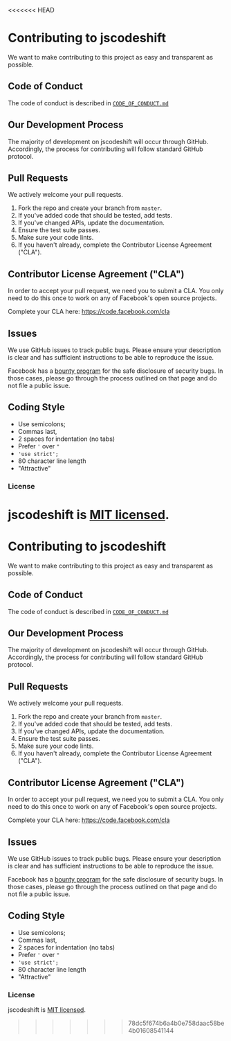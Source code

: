 <<<<<<< HEAD
# Contributing to jscodeshift
We want to make contributing to this project as easy and transparent as
possible.

## Code of Conduct
The code of conduct is described in [`CODE_OF_CONDUCT.md`](CODE_OF_CONDUCT.md)

## Our Development Process
The majority of development on jscodeshift will occur through GitHub. Accordingly,
the process for contributing will follow standard GitHub protocol.

## Pull Requests
We actively welcome your pull requests.

1. Fork the repo and create your branch from `master`.
2. If you've added code that should be tested, add tests.
3. If you've changed APIs, update the documentation.
4. Ensure the test suite passes.
5. Make sure your code lints.
6. If you haven't already, complete the Contributor License Agreement ("CLA").

## Contributor License Agreement ("CLA")
In order to accept your pull request, we need you to submit a CLA. You only need
to do this once to work on any of Facebook's open source projects.

Complete your CLA here: <https://code.facebook.com/cla>

## Issues
We use GitHub issues to track public bugs. Please ensure your description is
clear and has sufficient instructions to be able to reproduce the issue.

Facebook has a [bounty program](https://www.facebook.com/whitehat/) for the safe
disclosure of security bugs. In those cases, please go through the process
outlined on that page and do not file a public issue.

## Coding Style
* Use semicolons;
* Commas last,
* 2 spaces for indentation (no tabs)
* Prefer `'` over `"`
* `'use strict';`
* 80 character line length
* "Attractive"

### License

jscodeshift is [MIT licensed](./LICENSE).
=======
# Contributing to jscodeshift
We want to make contributing to this project as easy and transparent as
possible.

## Code of Conduct
The code of conduct is described in [`CODE_OF_CONDUCT.md`](CODE_OF_CONDUCT.md)

## Our Development Process
The majority of development on jscodeshift will occur through GitHub. Accordingly,
the process for contributing will follow standard GitHub protocol.

## Pull Requests
We actively welcome your pull requests.

1. Fork the repo and create your branch from `master`.
2. If you've added code that should be tested, add tests.
3. If you've changed APIs, update the documentation.
4. Ensure the test suite passes.
5. Make sure your code lints.
6. If you haven't already, complete the Contributor License Agreement ("CLA").

## Contributor License Agreement ("CLA")
In order to accept your pull request, we need you to submit a CLA. You only need
to do this once to work on any of Facebook's open source projects.

Complete your CLA here: <https://code.facebook.com/cla>

## Issues
We use GitHub issues to track public bugs. Please ensure your description is
clear and has sufficient instructions to be able to reproduce the issue.

Facebook has a [bounty program](https://www.facebook.com/whitehat/) for the safe
disclosure of security bugs. In those cases, please go through the process
outlined on that page and do not file a public issue.

## Coding Style
* Use semicolons;
* Commas last,
* 2 spaces for indentation (no tabs)
* Prefer `'` over `"`
* `'use strict';`
* 80 character line length
* "Attractive"

### License

jscodeshift is [MIT licensed](./LICENSE).
>>>>>>> 78dc5f674b6a4b0e758daac58be4b01608541144
